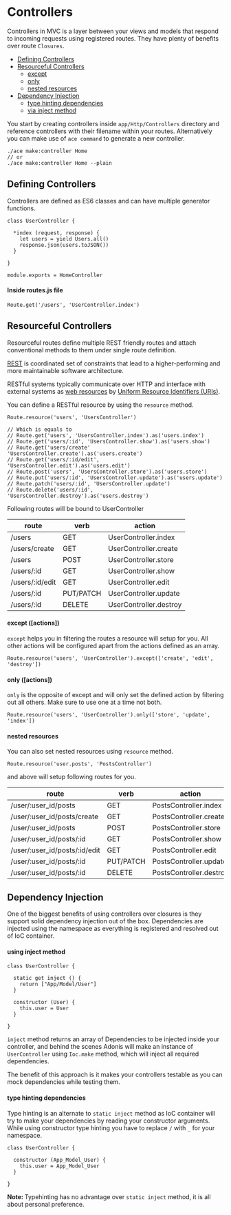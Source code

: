 # Controllers

Controllers in MVC is a layer between your views and models that respond to incoming requests using registered routes. They have plenty of benefits over route `Closures`.

- [Defining Controllers](#defining-controllers)
- [Resourceful Controllers](#resourceful-controllers)
  - [except](#except)
  - [only](#only)
  - [nested resources](#nested-resources)
- [Dependency Injection](#dependency-injection)
  - [type hinting dependencies](#type-hinting-dependencies)
  - [via inject method](#via-inject-method)

You start by creating controllers inside `app/Http/Controllers` directory and reference controllers with their filename within your routes. Alternatively you can make use of `ace command` to generate a new controller.

``` bash,line-numbers
./ace make:controller Home
// or
./ace make:controller Home --plain
```

## Defining Controllers

Controllers are defined as ES6 classes and can have multiple generator functions.

``` javascript,line-numbers
class UserController {

  *index (request, response) {
    let users = yield Users.all()
    response.json(users.toJSON())
  }

}

module.exports = HomeController
```

#### Inside routes.js file

``` javascript,line-numbers
Route.get('/users', 'UserController.index')
```

## Resourceful Controllers
Resourceful routes define multiple REST friendly routes and attach conventional methods to them under single route definition.

[REST](https://en.wikipedia.org/wiki/Representational_state_transfer) is coordinated set of constraints that lead to a higher-performing and more maintainable software architecture.

RESTful systems typically communicate over HTTP and interface with external systems as [web resources](https://en.wikipedia.org/wiki/Web_resource) by [Uniform Resource Identifiers (URIs)](https://en.wikipedia.org/wiki/Uniform_Resource_Identifier).

You can define a RESTful resource by using the `resource` method.

```javascript,line-numbers
Route.resource('users', 'UsersController')

// Which is equals to
// Route.get('users', 'UsersController.index').as('users.index')
// Route.get('users/:id', 'UsersController.show').as('users.show')
// Route.get('users/create' 'UsersController.create').as('users.create')
// Route.get('users/:id/edit', 'UsersController.edit').as('users.edit')
// Route.post('users', 'UsersController.store').as('users.store')
// Route.put('users/:id', 'UsersController.update').as('users.update')
// Route.patch('users/:id', 'UsersController.update')
// Route.delete('users/:id', 'UsersController.destroy').as('users.destroy')
```

Following routes will be bound to UserController

| route           | verb      | action                 |
| --------------- | --------- | ---------------------- |
| /users          | GET       | UserController.index   |
| /users/create   | GET       | UserController.create  |
| /users          | POST      | UserController.store   |
| /users/:id      | GET       | UserController.show    |
| /users/:id/edit | GET       | UserController.edit    |
| /users/:id      | PUT/PATCH | UserController.update  |
| /users/:id      | DELETE    | UserController.destroy |

#### except <span>([actions])</span>
`except` helps you in filtering the routes a resource will setup for you. All other actions will be configured apart from the actions defined as an array.

``` javascript,line-numbers
Route.resource('users', 'UserController').except(['create', 'edit', 'destroy'])
```



#### only <span>([actions])</span>
`only` is the opposite of except and will only set the defined action by filtering out all others. Make sure to use one at a time not both.

``` javascript,line-numbers
Route.resource('users', 'UserController').only(['store', 'update', 'index'])
```



#### nested resources

You can also set nested resources using `resource` method.

``` 
Route.resource('user.posts', 'PostsController')
```

and above will setup following routes for you.



| route                         | verb      | action                  |
| ----------------------------- | --------- | ----------------------- |
| /user/:user_id/posts          | GET       | PostsController.index   |
| /user/:user_id/posts/create   | GET       | PostsController.create  |
| /user/:user_id/posts          | POST      | PostsController.store   |
| /user/:user_id/posts/:id      | GET       | PostsController.show    |
| /user/:user_id/posts/:id/edit | GET       | PostsController.edit    |
| /user/:user_id/posts/:id      | PUT/PATCH | PostsController.update  |
| /user/:user_id/posts/:id      | DELETE    | PostsController.destroy |



## Dependency Injection

One of the biggest benefits of using controllers over closures is they support solid dependency injection out of the box. Dependencies are injected using the namespace as everything is registered and resolved out of IoC container.

#### using inject method

``` javascript,line-numbers
class UserController {

  static get inject () {
    return ["App/Model/User"]
  }

  constructor (User) {
    this.user = User
  }

}
```

`inject` method returns an array of Dependencies to be injected inside your controller, and behind the scenes Adonis will make an instance of `UserController` using `Ioc.make` method, which will inject all required dependencies.

The benefit of this approach is it makes your controllers testable as you can mock dependencies while testing them.

#### type hinting dependencies

Type hinting is an alternate to `static inject` method as IoC container will try to make your dependencies by reading your constructor arguments. While using constructor type hinting you have to replace `/` with `_` for your namespace.

``` javascript,line-numbers
class UserController {

  constructor (App_Model_User) {
    this.user = App_Model_User
  }

}
```

<div class="__note">

  <strong> Note: </strong> Typehinting has no advantage over `static inject` method, it is all about personal preference.

</div>